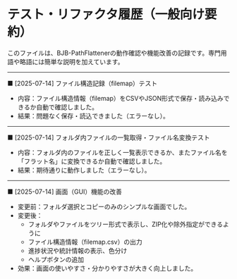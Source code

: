 
# テスト・リファクタ履歴（一般向け要約）

このファイルは、BJB-PathFlattenerの動作確認や機能改善の記録です。専門用語や略語には簡単な説明を加えています。

---

■ [2025-07-14] ファイル構造記録（filemap）テスト
- 内容：ファイル構造情報（filemap）をCSVやJSON形式で保存・読み込みできるか自動で確認しました。
- 結果：問題なく保存・読込できました（エラーなし）。

---

■ [2025-07-14] フォルダ内ファイルの一覧取得・ファイル名変換テスト
- 内容：フォルダ内のファイルを正しく一覧表示できるか、またファイル名を「フラット名」に変換できるか自動で確認しました。
- 結果：期待通りに動作しました（エラーなし）。

---

■ [2025-07-14] 画面（GUI）機能の改善
- 変更前：フォルダ選択とコピーのみのシンプルな画面でした。
- 変更後：
  - フォルダやファイルをツリー形式で表示し、ZIP化や除外指定ができるように
  - ファイル構造情報（filemap.csv）の出力
  - 進捗状況や統計情報の表示、色分け
  - ヘルプボタンの追加
- 効果：画面の使いやすさ・分かりやすさが大きく向上しました。
